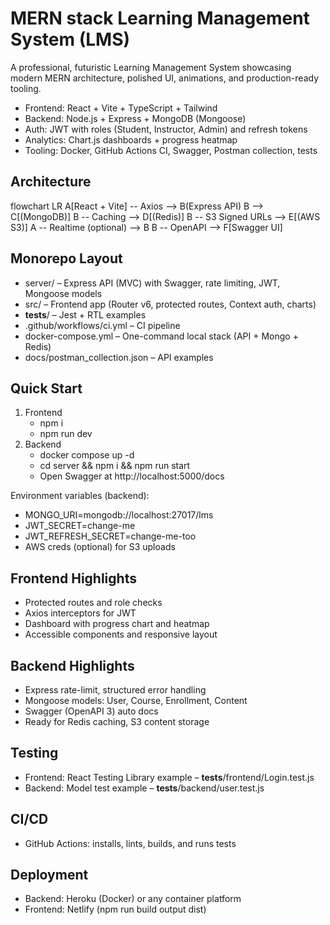 # MERN stack Learning Management System (LMS)

A professional, futuristic Learning Management System showcasing modern MERN architecture, polished UI, animations, and production-ready tooling.

- Frontend: React + Vite + TypeScript + Tailwind
- Backend: Node.js + Express + MongoDB (Mongoose)
- Auth: JWT with roles (Student, Instructor, Admin) and refresh tokens
- Analytics: Chart.js dashboards + progress heatmap
- Tooling: Docker, GitHub Actions CI, Swagger, Postman collection, tests

## Architecture

<lov-mermaid>
flowchart LR
  A[React + Vite] -- Axios --> B(Express API)
  B --> C[(MongoDB)]
  B -- Caching --> D[(Redis)]
  B -- S3 Signed URLs --> E[(AWS S3)]
  A -- Realtime (optional) --> B
  B -- OpenAPI --> F[Swagger UI]
</lov-mermaid>

## Monorepo Layout

- server/ – Express API (MVC) with Swagger, rate limiting, JWT, Mongoose models
- src/ – Frontend app (Router v6, protected routes, Context auth, charts)
- __tests__/ – Jest + RTL examples
- .github/workflows/ci.yml – CI pipeline
- docker-compose.yml – One-command local stack (API + Mongo + Redis)
- docs/postman_collection.json – API examples

## Quick Start

1. Frontend
   - npm i
   - npm run dev
2. Backend
   - docker compose up -d
   - cd server && npm i && npm run start
   - Open Swagger at http://localhost:5000/docs

Environment variables (backend):
- MONGO_URI=mongodb://localhost:27017/lms
- JWT_SECRET=change-me
- JWT_REFRESH_SECRET=change-me-too
- AWS creds (optional) for S3 uploads

## Frontend Highlights
- Protected routes and role checks
- Axios interceptors for JWT
- Dashboard with progress chart and heatmap
- Accessible components and responsive layout

## Backend Highlights
- Express rate-limit, structured error handling
- Mongoose models: User, Course, Enrollment, Content
- Swagger (OpenAPI 3) auto docs
- Ready for Redis caching, S3 content storage

## Testing
- Frontend: React Testing Library example – __tests__/frontend/Login.test.js
- Backend: Model test example – __tests__/backend/user.test.js

## CI/CD
- GitHub Actions: installs, lints, builds, and runs tests

## Deployment
- Backend: Heroku (Docker) or any container platform
- Frontend: Netlify (npm run build output dist)

